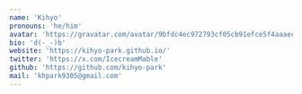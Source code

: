 ```yaml
---
name: 'Kihyo'
pronouns: 'he/him'
avatar: 'https://gravatar.com/avatar/9bfdc4ec972793cf05cb91efce5f4aaaec2a0da1bf4ec34dad0913f1d845faf6.webp?size=256'
bio: 'd(-_-)b'
website: 'https://kihyo-park.github.io/'
twitter: 'https://x.com/IcecreamMable'
github: 'https://github.com/kihyo-park'
mail: 'khpark9305@gmail.com'
---
```

